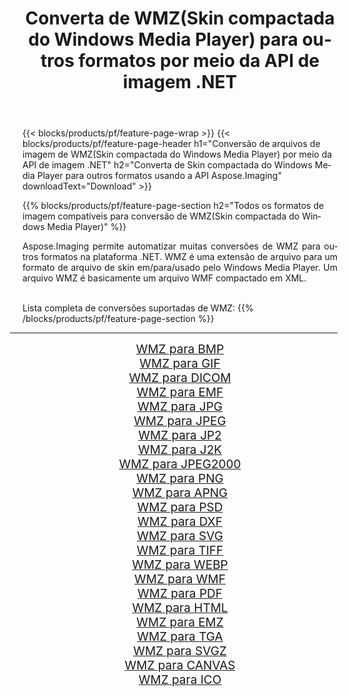 ﻿---
title: Converta de WMZ(Skin compactada do Windows Media Player) para outros formatos por meio da API de imagem .NET 
weight: 3920
url: /pt/net/conversion/from/wmz/ 
lang: pt
langdirlevel: 2
locales: zh-hans,ja,it,ru,de,es,fr,nl,id,lt,pl,pt,vi,tr,ko,zh-hant,ar,hi,th,sv,cs,uk,he
description: Usando Aspose.Imaging você pode facilmente converter de WMZ(Skin compactada do Windows Media Player) para outros formatos
---

{{< blocks/products/pf/feature-page-wrap >}}
{{< blocks/products/pf/feature-page-header h1="Conversão de arquivos de imagem de WMZ(Skin compactada do Windows Media Player) por meio da API de imagem .NET" h2="Converta de Skin compactada do Windows Media Player para outros formatos usando a API Aspose.Imaging" downloadText="Download" >}}


{{% blocks/products/pf/feature-page-section  h2="Todos os formatos de imagem compatíveis para conversão de WMZ(Skin compactada do Windows Media Player)" %}}
<p align=justify>Aspose.Imaging permite automatizar muitas conversões de WMZ para outros formatos na plataforma .NET. WMZ é uma extensão de arquivo para um formato de arquivo de skin em/para/usado pelo Windows Media Player. Um arquivo WMZ é basicamente um arquivo WMF compactado em XML.</p>
<br/>
Lista completa de conversões suportadas de WMZ:
{{% /blocks/products/pf/feature-page-section %}}
<div class="container-fluid productfamilypage bg-gray">
    <div class="convertypes bg-gray agp-content section">
        <div class="container">
		<hr style="margin-left:-20px;"/>
		<div class="row other-converters" style="gap: 10px;font-size: 19px;text-align:center;">
		    <div class='col-md-2 other-converter remove-lp remove-rp'><a href="/imaging/pt/net/conversion/wmz-to-bmp/" style="padding:15px;">WMZ para BMP</a></div><div class='col-md-2 other-converter remove-lp remove-rp'><a href="/imaging/pt/net/conversion/wmz-to-gif/" style="padding:15px;">WMZ para GIF</a></div><div class='col-md-2 other-converter remove-lp remove-rp'><a href="/imaging/pt/net/conversion/wmz-to-dicom/" style="padding:15px;">WMZ para DICOM</a></div><div class='col-md-2 other-converter remove-lp remove-rp'><a href="/imaging/pt/net/conversion/wmz-to-emf/" style="padding:15px;">WMZ para EMF</a></div><div class='col-md-2 other-converter remove-lp remove-rp'><a href="/imaging/pt/net/conversion/wmz-to-jpg/" style="padding:15px;">WMZ para JPG</a></div><div class='col-md-2 other-converter remove-lp remove-rp'><a href="/imaging/pt/net/conversion/wmz-to-jpeg/" style="padding:15px;">WMZ para JPEG</a></div><div class='col-md-2 other-converter remove-lp remove-rp'><a href="/imaging/pt/net/conversion/wmz-to-jp2/" style="padding:15px;">WMZ para JP2</a></div><div class='col-md-2 other-converter remove-lp remove-rp'><a href="/imaging/pt/net/conversion/wmz-to-j2k/" style="padding:15px;">WMZ para J2K</a></div><div class='col-md-2 other-converter remove-lp remove-rp'><a href="/imaging/pt/net/conversion/wmz-to-jpeg2000/" style="padding:15px;">WMZ para JPEG2000</a></div><div class='col-md-2 other-converter remove-lp remove-rp'><a href="/imaging/pt/net/conversion/wmz-to-png/" style="padding:15px;">WMZ para PNG</a></div><div class='col-md-2 other-converter remove-lp remove-rp'><a href="/imaging/pt/net/conversion/wmz-to-apng/" style="padding:15px;">WMZ para APNG</a></div><div class='col-md-2 other-converter remove-lp remove-rp'><a href="/imaging/pt/net/conversion/wmz-to-psd/" style="padding:15px;">WMZ para PSD</a></div><div class='col-md-2 other-converter remove-lp remove-rp'><a href="/imaging/pt/net/conversion/wmz-to-dxf/" style="padding:15px;">WMZ para DXF</a></div><div class='col-md-2 other-converter remove-lp remove-rp'><a href="/imaging/pt/net/conversion/wmz-to-svg/" style="padding:15px;">WMZ para SVG</a></div><div class='col-md-2 other-converter remove-lp remove-rp'><a href="/imaging/pt/net/conversion/wmz-to-tiff/" style="padding:15px;">WMZ para TIFF</a></div><div class='col-md-2 other-converter remove-lp remove-rp'><a href="/imaging/pt/net/conversion/wmz-to-webp/" style="padding:15px;">WMZ para WEBP</a></div><div class='col-md-2 other-converter remove-lp remove-rp'><a href="/imaging/pt/net/conversion/wmz-to-wmf/" style="padding:15px;">WMZ para WMF</a></div><div class='col-md-2 other-converter remove-lp remove-rp'><a href="/imaging/pt/net/conversion/wmz-to-pdf/" style="padding:15px;">WMZ para PDF</a></div><div class='col-md-2 other-converter remove-lp remove-rp'><a href="/imaging/pt/net/conversion/wmz-to-html/" style="padding:15px;">WMZ para HTML</a></div><div class='col-md-2 other-converter remove-lp remove-rp'><a href="/imaging/pt/net/conversion/wmz-to-emz/" style="padding:15px;">WMZ para EMZ</a></div><div class='col-md-2 other-converter remove-lp remove-rp'><a href="/imaging/pt/net/conversion/wmz-to-tga/" style="padding:15px;">WMZ para TGA</a></div><div class='col-md-2 other-converter remove-lp remove-rp'><a href="/imaging/pt/net/conversion/wmz-to-svgz/" style="padding:15px;">WMZ para SVGZ</a></div><div class='col-md-2 other-converter remove-lp remove-rp'><a href="/imaging/pt/net/conversion/wmz-to-canvas/" style="padding:15px;">WMZ para CANVAS</a></div><div class='col-md-2 other-converter remove-lp remove-rp'><a href="/imaging/pt/net/conversion/wmz-to-ico/" style="padding:15px;">WMZ para ICO</a></div>
                </div>
        </div>
    </div>
</div>
<br/>

